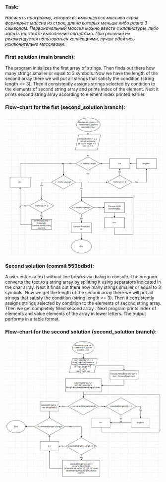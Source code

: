 ### **Task:**
*Написать программу, которая из имеющегося массива строк формирует массив из строк, длина которых меньше либо равна 3 символам. Первоначальный массив можно ввести с клавиатуры, либо задать на старте выполнения алгоритма. При решении не рекомендуется пользоваться коллекциями, лучше обойтись исключительно массивами.*

### **First solution (main branch):**
The program initializes the first array of strings. Then finds out there how many strings smaller or equal to 3 symbols. Now we have the length of the second array there we will put all strings that satisfy the condition (string length <= 3).
Then it consistently assigns strings selected by condition to the elements of second string array and prints index of the element. Next it prints second string array according to element index printed earlier.

### **Flow-chart for the fist (second_solution branch):**
![Flow-chart](flowchart.png "Program flow-chart")

### **Second solution (commit 553bdbd):**
A user enters a text without line breaks via dialog in console. The program converts the text to a string array by splitting it using separators indicated in the char array.
Next it finds out there how many strings smaller or equal to 3 symbols. Now we get the length of the second array there we will put all strings that satisfy the condition (string length <= 3). 
Then it consistently assigns strings selected by condition to the elements of second string array. Then we get completely filled second array . Next program prints index of elements and value elements of the array in lower letters. The output performs in a table format.

### **Flow-chart for the second solution (second_solution branch):**
![Flow-chart](flowchart2.png "Program 2 flow-chart")